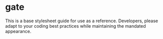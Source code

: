 # gate
This is a base stylesheet guide for use as a reference. Developers, please adapt to your coding best practices while maintaining the mandated appearance.
